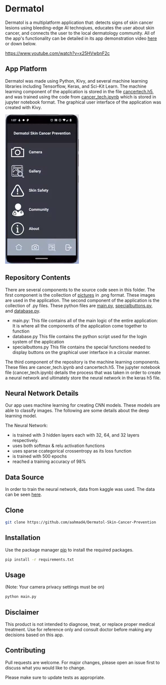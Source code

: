 # Dermatol

Dermatol is a multiplatform application that: detects signs of skin cancer lesions using bleeding-edge AI technqiues, educates the user about skin cancer, and connects the user to the local dermatology community. All of the app's functionality can be detailed in its app demonstration video [here](https://www.youtube.com/watch?v=x25HVwbnF2c) or down below.

https://www.youtube.com/watch?v=x25HVwbnF2c

## App Platform

Dermatol was made using Python, Kivy, and several machine learning libraries including Tensorflow, Keras, and Sci-Kit Learn. The machine learning component of the application is stored in the file [cancertech.h5](https://github.com/aahmad4/Dermatol-Skin-Cancer-Prevention/blob/master/cancertech.h5), and was trained using the code from [cancer_tech.ipynb](https://github.com/aahmad4/Dermatol-Skin-Cancer-Prevention/blob/master/cancer_tech.ipynb) which is stored in jupyter notebook format. The graphical user interface of the application was created with Kivy.

![](screenshot.png)

## Repository Contents

There are several components to the source code seen in this folder. The first component is the collection of [pictures](https://github.com/aahmad4/Dermatol-Skin-Cancer-Prevention/tree/master/images) in .png format. These images are used in the application. The second component of the application is the collection of .py files. These python files are [main.py](https://github.com/aahmad4/Dermatol-Skin-Cancer-Prevention/blob/master/main.py), [specialbuttons.py](https://github.com/aahmad4/Dermatol-Skin-Cancer-Prevention/blob/master/specialbuttons.py), and [database.py](https://github.com/aahmad4/Dermatol-Skin-Cancer-Prevention/blob/master/database.py).
  * main.py:
    This file contains all of the main logic of the entire application: It is where all the components of the application come     together to function
  * database.py
    This file contains the python script used for the login system of the application
  * specialbuttons.py
    This file contains the special functions needed to display buttons on the graphical user interface in a circular manner.
  
The third component of the repository is the machine learning components. These files are cancer_tech.ipynb and cancertech.h5. The jupyter notebook file (cancer_tech.ipynb) details the process that was taken in order to create a neural network and ultimately store the neural network in the keras h5 file. 

## Neural Network Details
 Our app uses machine learning for creating CNN models. These models are able to classify images. The following are some details about the deep learning model.
 
 The Neural Network:
 * is trained with 3 hidden layers each with 32, 64, and 32 layers respectively.
 * uses both softmax & relu activation functions
 * uses sparse ccategorical crossentropy as its loss function
 * is trained with 500 epochs
 * reached a training accuracy of 98%

## Data Source
In order to train the neural network, data from kaggle was used. The data can be seen [here](https://www.kaggle.com/kmader/skin-cancer-mnist-ham10000).

## Clone

```bash
git clone https://github.com/aahmad4/Dermatol-Skin-Cancer-Prevention
```

## Installation

Use the package manager [pip](https://pip.pypa.io/en/stable/) to install the required packages.

```bash
pip install -r requirements.txt
```

## Usage

(Note: Your camera privacy settings must be on)

```python
python main.py
```

## Disclaimer

This product is not intended to diagnose, treat, or replace proper medical treatment. Use for reference only and consult doctor before making any decisions based on this app.


## Contributing

Pull requests are welcome. For major changes, please open an issue first to discuss what you would like to change.

Please make sure to update tests as appropriate.

